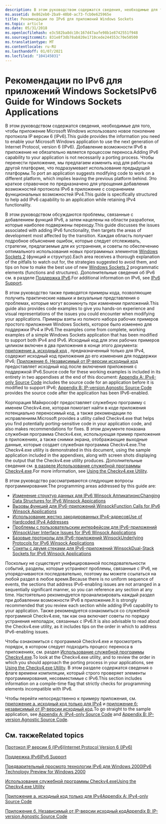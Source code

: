 ```yaml
---
description: В этом руководством содержатся сведения, необходимые для того, чтобы приложение Microsoft Windows использовало новое поколение протокола IP версии 6 (IPv6).
ms.assetid: 8e862eb0-2ba9-40b0-ac73-fcb0e625965e
title: Рекомендации по IPv6 для приложений Windows Sockets
ms.topic: article
ms.date: 05/31/2018
ms.openlocfilehash: e3c582ba8dc10c167d47aafe98b1e8742551f948
ms.sourcegitcommit: 831e8f3db78ab820e1710cede244553c70e50500
ms.translationtype: MT
ms.contentlocale: ru-RU
ms.lasthandoff: 01/07/2021
ms.locfileid: "104145031"
---
```

# <a name="ipv6-guide-for-windows-sockets-applications"></a><span data-ttu-id="75f07-103">Рекомендации по IPv6 для приложений Windows Sockets</span><span class="sxs-lookup"><span data-stu-id="75f07-103">IPv6 Guide for Windows Sockets Applications</span></span>

<span data-ttu-id="75f07-104">В этом руководством содержатся сведения, необходимые для того, чтобы приложение Microsoft Windows использовало новое поколение протокола IP версии 6 (IPv6).</span><span class="sxs-lookup"><span data-stu-id="75f07-104">This guide provides the information you need to enable your Microsoft Windows application to use the next generation of Internet Protocol, version 6 (IPv6).</span></span> <span data-ttu-id="75f07-105">Добавление возможности IPv6 в приложение не обязательно является процессом переноса.</span><span class="sxs-lookup"><span data-stu-id="75f07-105">Adding IPv6 capability to your application is not necessarily a porting process.</span></span> <span data-ttu-id="75f07-106">Чтобы перенести приложение, мы предлагаем изменить код для работы на другой платформе, что подразумевает использование предыдущей платформы.</span><span class="sxs-lookup"><span data-stu-id="75f07-106">To port an application suggests modifying code to work on a different platform, which implies leaving the previous platform behind.</span></span> <span data-ttu-id="75f07-107">Это краткое справочное по предназначено для упрощения добавления возможностей протокола IPv6 в приложение с сохранением функциональных возможностей IPv4.</span><span class="sxs-lookup"><span data-stu-id="75f07-107">This guide is specifically structured to help add IPv6 capability to an application while retaining IPv4 functionality.</span></span>

<span data-ttu-id="75f07-108">В этом руководством обсуждаются проблемы, связанные с добавлением функций IPv6, а затем нацелены на области разработки, которые наиболее подвержены переходу.</span><span class="sxs-lookup"><span data-stu-id="75f07-108">This guide discusses the issues associated with adding IPv6 functionality, then targets the areas of development most affected by the transition.</span></span> <span data-ttu-id="75f07-109">Каждая область получает подробное объяснение ошибок, которые следует отслеживать, стратегии, предлагаемые для их устранения, и советы по обеспечению оптимального использования новых программных элементов [Windows Sockets 2](what-s-new-for-windows-sockets-2.md) (функций и структур).</span><span class="sxs-lookup"><span data-stu-id="75f07-109">Each area receives a thorough explanation of the pitfalls to watch out for, the strategies suggested to avoid them, and tips on how to make the best use of new [Windows Sockets 2](what-s-new-for-windows-sockets-2.md) programmatic elements (functions and structures).</span></span> <span data-ttu-id="75f07-110">Дополнительные сведения об IPv6 см. в разделе [Поддержка IPv6](ipv6-support-2.md).</span><span class="sxs-lookup"><span data-stu-id="75f07-110">For additional information on IPv6, see [IPv6 Support](ipv6-support-2.md).</span></span>

<span data-ttu-id="75f07-111">В этом руководство также приводятся примеры кода, позволяющие получить практические навыки и визуальные представления о проблемах, которые могут возникнуть при изменении приложений.</span><span class="sxs-lookup"><span data-stu-id="75f07-111">This guide also provides code examples to give you hands-on experience and visual representations of the issues you could encounter when modifying your applications.</span></span> <span data-ttu-id="75f07-112">Примеры взяты из полного набора рабочих примеров простого приложения Windows Sockets, которое было изменено для поддержки IPv4 и IPv6.</span><span class="sxs-lookup"><span data-stu-id="75f07-112">The examples come from complete, working examples of a simple Windows Sockets application that has been modified to support both IPv4 and IPv6.</span></span> <span data-ttu-id="75f07-113">Исходный код для этих рабочих примеров целиком включен в два приложения в конце этого документа: [приложение а. исходный код](appendix-a-ipv4-only-source-code-2.md) , предназначенный только для IPv4, содержит исходный код приложения до его изменения для поддержки IPv6; [Приложение б. Независимый от IP-версии исходный код](appendix-b-ip-version-agnostic-source-code-2.md) предоставляет исходный код после включения приложения с поддержкой IPv6.</span><span class="sxs-lookup"><span data-stu-id="75f07-113">Source code for these working examples is included in its entirety in two appendixes at the end of this document: [Appendix A: IPv4-only Source Code](appendix-a-ipv4-only-source-code-2.md) includes the source code for an application before it is modified to support IPv6; [Appendix B: IP-version Agnostic Source Code](appendix-b-ip-version-agnostic-source-code-2.md) provides the source code after the application has been IPv6-enabled.</span></span>

<span data-ttu-id="75f07-114">Корпорация Майкрософт предоставляет служебную программу с именем Checkv4.exe, которая помогает найти в коде приложения потенциально переносимый код, а также рекомендации по исправлениям.</span><span class="sxs-lookup"><span data-stu-id="75f07-114">Microsoft provides a utility called Checkv4.exe that helps you find potentially porting-sensitive code in your application code, and also makes recommendations for fixes.</span></span> <span data-ttu-id="75f07-115">В этом документе показана служебная программа Checkv4.exe, использующая пример приложения в приложениях, а также снимки экрана, отображающие выходные данные, которые создает служебная программа Checkv4.exe.</span><span class="sxs-lookup"><span data-stu-id="75f07-115">The Checkv4.exe utility is demonstrated in this document, using the sample application included in the appendixes, along with screen shots displaying the output that the Checkv4.exe utility produces.</span></span> <span data-ttu-id="75f07-116">Дополнительные сведения см. [в разделе Использование служебной программы Checkv4.exe](using-the-checkv4-exe-utility-2.md).</span><span class="sxs-lookup"><span data-stu-id="75f07-116">For more information, see [Using the Checkv4.exe Utility](using-the-checkv4-exe-utility-2.md).</span></span>

<span data-ttu-id="75f07-117">В этом руководство рассматриваются следующие вопросы программирования:</span><span class="sxs-lookup"><span data-stu-id="75f07-117">The programming areas addressed by this guide are:</span></span>

-   [<span data-ttu-id="75f07-118">Изменение структур данных для IPv6 Winsock Аппикатионс</span><span class="sxs-lookup"><span data-stu-id="75f07-118">Changing Data Structures for IPv6 Winsock Appications</span></span>](changing-data-structures-2.md)
-   [<span data-ttu-id="75f07-119">Вызовы функций для IPv6-приложений Winsock</span><span class="sxs-lookup"><span data-stu-id="75f07-119">Function Calls for IPv6 Winsock Applications</span></span>](function-calls-2.md)
-   [<span data-ttu-id="75f07-120">Использование жестко закодированных IPv4-адресов</span><span class="sxs-lookup"><span data-stu-id="75f07-120">Use of Hardcoded IPv4 Addresses</span></span>](use-of-hardcoded-ipv4-addresses-2.md)
-   [<span data-ttu-id="75f07-121">Проблемы с пользовательским интерфейсом для IPv6-приложений Winsock</span><span class="sxs-lookup"><span data-stu-id="75f07-121">User Interface Issues for IPv6 Winsock Applications</span></span>](user-interface-issues-2.md)
-   [<span data-ttu-id="75f07-122">Базовые протоколы для IPv6-приложений Winsock</span><span class="sxs-lookup"><span data-stu-id="75f07-122">Underlying Protocols for IPv6 Winsock Applications</span></span>](underlying-protocols-2.md)
-   [<span data-ttu-id="75f07-123">Сокеты с двумя стеками для IPv6-приложений Winsock</span><span class="sxs-lookup"><span data-stu-id="75f07-123">Dual-Stack Sockets for IPv6 Winsock Applications</span></span>](dual-stack-sockets.md)

<span data-ttu-id="75f07-124">Поскольку не существует унифицированной последовательности событий, разделы, которые устраняют проблемы, связанные с IPv6, не упорядочиваются последовательно, поэтому вы можете ссылаться на любой раздел в любое время.</span><span class="sxs-lookup"><span data-stu-id="75f07-124">Because there is no uniform sequence of events, the sections that address IPv6-enabling issues are not arranged in a sequentially significant manner, so you can reference any section at any time.</span></span> <span data-ttu-id="75f07-125">Настоятельно рекомендуется проанализировать каждый раздел при добавлении возможности IPv6 в приложение.</span><span class="sxs-lookup"><span data-stu-id="75f07-125">It is strongly recommended that you review each section while adding IPv6 capability to your application.</span></span> <span data-ttu-id="75f07-126">Также рекомендуется ознакомиться со служебной программой Checkv4.exe, так как она включает советы по порядку устранения неполадок, связанных с IPv6.</span><span class="sxs-lookup"><span data-stu-id="75f07-126">It is also advisable to read about the Checkv4.exe utility, as it includes tips on the order in which to address IPv6-enabling issues.</span></span>

<span data-ttu-id="75f07-127">Чтобы ознакомиться с программой Checkv4.exe и просмотреть порядок, в котором следует подходить процесс переноса в приложениях, см. раздел [Использование служебной программы Checkv4.exe](using-the-checkv4-exe-utility-2.md).</span><span class="sxs-lookup"><span data-stu-id="75f07-127">To look at the Checkv4.exe utility, and to review the order in which you should approach the porting process in your applications, see [Using the Checkv4.exe Utility](using-the-checkv4-exe-utility-2.md).</span></span> <span data-ttu-id="75f07-128">В этом разделе содержатся сведения о флаге времени компиляции, который строго проверяет элементы программирования, несовместимые с IPv6.</span><span class="sxs-lookup"><span data-stu-id="75f07-128">This section includes information on a compile-time flag that strictly checks for programming elements incompatible with IPv6.</span></span>

<span data-ttu-id="75f07-129">Чтобы перейти непосредственно к примеру приложения, см. [приложение а. исходный код только для IPv4](appendix-a-ipv4-only-source-code-2.md) и [приложение б: независимый от IP-версии исходный код](appendix-b-ip-version-agnostic-source-code-2.md).</span><span class="sxs-lookup"><span data-stu-id="75f07-129">To go straight to the sample application, see [Appendix A: IPv4-only Source Code](appendix-a-ipv4-only-source-code-2.md) and [Appendix B: IP-version Agnostic Source Code](appendix-b-ip-version-agnostic-source-code-2.md).</span></span>

## <a name="related-topics"></a><span data-ttu-id="75f07-130">См. также</span><span class="sxs-lookup"><span data-stu-id="75f07-130">Related topics</span></span>

<dl> <dt>

[<span data-ttu-id="75f07-131">Протокол IP версии 6 (IPv6)</span><span class="sxs-lookup"><span data-stu-id="75f07-131">Internet Protocol Version 6 (IPv6)</span></span>](internet-protocol-version-6-ipv6-2.md)
</dt> <dt>

[<span data-ttu-id="75f07-132">Поддержка IPv6</span><span class="sxs-lookup"><span data-stu-id="75f07-132">IPv6 Support</span></span>](ipv6-support-2.md)
</dt> <dt>

[<span data-ttu-id="75f07-133">Предварительный просмотр технологии IPv6 для Windows 2000</span><span class="sxs-lookup"><span data-stu-id="75f07-133">IPv6 Technology Preview for Windows 2000</span></span>](https://www.microsoft.com/downloads/details.aspx?FamilyID=27b1e6a6-bbdd-43c9-af57-dae19795a088)
</dt> <dt>

[<span data-ttu-id="75f07-134">Использование служебной программы Checkv4.exe</span><span class="sxs-lookup"><span data-stu-id="75f07-134">Using the Checkv4.exe Utility</span></span>](using-the-checkv4-exe-utility-2.md)
</dt> <dt>

[<span data-ttu-id="75f07-135">Приложение а. исходный код только для IPv4</span><span class="sxs-lookup"><span data-stu-id="75f07-135">Appendix A: IPv4-only Source Code</span></span>](appendix-a-ipv4-only-source-code-2.md)
</dt> <dt>

[<span data-ttu-id="75f07-136">Приложение б. Независимый от IP-версии исходный код</span><span class="sxs-lookup"><span data-stu-id="75f07-136">Appendix B: IP-version Agnostic Source Code</span></span>](appendix-b-ip-version-agnostic-source-code-2.md)
</dt> </dl>

 

 



